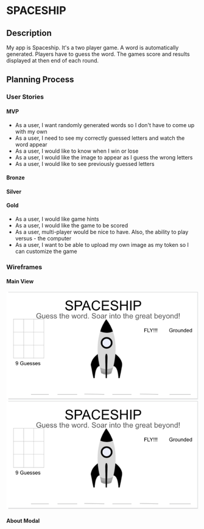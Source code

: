 # SPACESHIP

## Description

My app is Spaceship. It's a two player game. A word is automatically generated. Players have to guess the word. The games score and results displayed at then end of each round.

## Planning Process

### User Stories

#### MVP

- As a user, I want randomly generated words so I don't have to come up with my own
- As a user, I need to see my correctly guessed letters and watch the word appear
- As a user, I would like to know when I win or lose
- As a user, I would like the image to appear as I guess the wrong letters
- As a user, I would like to see previously guessed letters

#### Bronze

#### Silver

#### Gold

- As a user, I would like game hints
- As a user, I would like the game to be scored
- As a user, multi-player would be nice to have. Also, the ability to play versus - the computer
- As a user, I want to be able to upload my own image as my token so I can customize the game

### Wireframes

#### Main View

![Alt text](wireframemain.png)
![SPACESHIP initial screen](./assets/wireframemain.png)

#### About Modal
